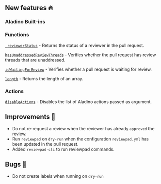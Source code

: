 ## New features :fire:

### Aladino Built-ins

### Functions

[` reviewerStatus`](../../../docs/reviewpad-file-specification/aladino-specification/aladino-built-ins#reviewerstatus) - Returns the status of a reviewer in the pull request.

[`hasUnaddressedReviewThreads`](../../../docs/reviewpad-file-specification/aladino-specification/aladino-built-ins#hasunaddressedreviewthreads) - Verifies whether the pull request has review threads that are unaddressed.

[`isWaitingForReview`](../../../docs/reviewpad-file-specification/aladino-specification/aladino-built-ins#iswaitingforreview) - Verifies whether a pull request is waiting for review.

[`length`](../../../docs/reviewpad-file-specification/aladino-specification/aladino-built-ins#length) - Returns the length of an array.

### Actions

[`disableActions`](../../../docs/reviewpad-file-specification/aladino-specification/aladino-built-ins#disableactions) - Disables the list of Aladino actions passed as argument.

## Improvements :rocket:

- Do not re-request a review when the reviewer has already `approved` the review.
- Run `reviewpad` on `dry-run` when the configuration `reviewpad.yml` has been updated in the pull request.
- Added `reviewpad-cli` to run reviewpad commands.

## Bugs :bug:

- Do not create labels when running on `dry-run`